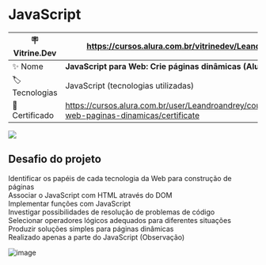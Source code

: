 # JavaScript
| :placard: Vitrine.Dev| https://cursos.alura.com.br/vitrinedev/Leandroandrey
| -------------  | --- |
| :sparkles: Nome      | **JavaScript para Web: Crie páginas dinâmicas (Alura Midi)**
| :label: Tecnologias  |  JavaScript (tecnologias utilizadas)
| :rocket: Certificado | https://cursos.alura.com.br/user/Leandroandrey/course/javascript-web-paginas-dinamicas/certificate

<!-- Inserir imagem com a #vitrinedev ao final do link -->
![](![Screenshot_4](https://user-images.githubusercontent.com/65931981/206862070-868e44b1-311a-45b4-8746-f853dd3b64b0.png)#vitrinedev)

## Desafio do projeto

Identificar os papéis de cada tecnologia da Web para construção de páginas<br />
Associar o JavaScript com HTML através do DOM<br />
Implementar funções com JavaScript<br />
Investigar possibilidades de resolução de problemas de código<br />
Selecionar operadores lógicos adequados para diferentes situações<br />
Produzir soluções simples para páginas dinâmicas<br />
Realizado apenas a parte do JavaScript (Observação)

![image](https://user-images.githubusercontent.com/65931981/209727826-6c83b0e4-9a79-4d3f-ac4e-a0ef676d2195.png)
